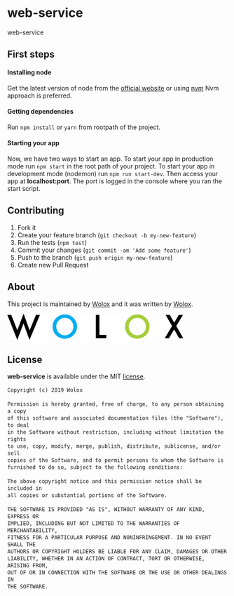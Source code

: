 # web-service

web-service

## First steps

#### Installing node

Get the latest version of node from the [official website](https://nodejs.org/) or using [nvm](https://github.com/creationix/nvm)
Nvm approach is preferred.

#### Getting dependencies

Run `npm install` or `yarn` from rootpath of the project.

#### Starting your app

Now, we have two ways to start an app. To start your app in production mode run `npm start` in the root path of your project. To start your app in development mode (nodemon) run `npm run start-dev`. Then access your app at **localhost:port**. The port is logged in the console where you ran the start script.

## Contributing

1. Fork it
2. Create your feature branch (`git checkout -b my-new-feature`)
3. Run the tests (`npm test`)
4. Commit your changes (`git commit -am 'Add some feature'`)
5. Push to the branch (`git push origin my-new-feature`)
6. Create new Pull Request

## About

This project is maintained by [Wolox](https://github.com/wolox) and it was written by [Wolox](http://www.wolox.com.ar).

![Wolox](https://raw.githubusercontent.com/Wolox/press-kit/master/logos/logo_banner.png)

## License

**web-service** is available under the MIT [license](LICENSE.md).

    Copyright (c) 2019 Wolox

    Permission is hereby granted, free of charge, to any person obtaining a copy
    of this software and associated documentation files (the "Software"), to deal
    in the Software without restriction, including without limitation the rights
    to use, copy, modify, merge, publish, distribute, sublicense, and/or sell
    copies of the Software, and to permit persons to whom the Software is
    furnished to do so, subject to the following conditions:

    The above copyright notice and this permission notice shall be included in
    all copies or substantial portions of the Software.

    THE SOFTWARE IS PROVIDED "AS IS", WITHOUT WARRANTY OF ANY KIND, EXPRESS OR
    IMPLIED, INCLUDING BUT NOT LIMITED TO THE WARRANTIES OF MERCHANTABILITY,
    FITNESS FOR A PARTICULAR PURPOSE AND NONINFRINGEMENT. IN NO EVENT SHALL THE
    AUTHORS OR COPYRIGHT HOLDERS BE LIABLE FOR ANY CLAIM, DAMAGES OR OTHER
    LIABILITY, WHETHER IN AN ACTION OF CONTRACT, TORT OR OTHERWISE, ARISING FROM,
    OUT OF OR IN CONNECTION WITH THE SOFTWARE OR THE USE OR OTHER DEALINGS IN
    THE SOFTWARE.
